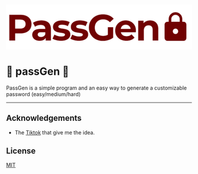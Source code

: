 
![Logo](/assets/PassGen-logo.png)
# 🎃 passGen 🎃
PassGen is a simple program and an easy way to generate a customizable password (easy/medium/hard)

---

<!--
## How it looks?
Those its some screenshots of how the program looks like.

//TODO: Add a screenshot of the program and its functionality. 

![App Screenshot](https://via.placeholder.com/468x300?text=App+Screenshot+Here)

---
-->

<!-- 
//TODO: add Tech Stack on program deployment
## Tech Stack

**Client:** React, Redux, TailwindCSS

**Server:** Node, Express

---
-->

## Acknowledgements

 - The [Tiktok](https://vm.tiktok.com/ZGJKfAsbX/) that give me the idea.

## License

[MIT](https://choosealicense.com/licenses/mit/)
